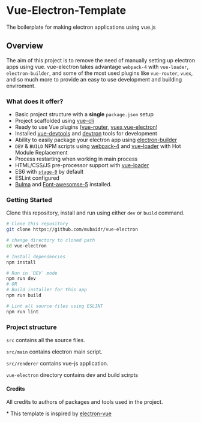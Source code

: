 # Vue-Electron-Template

The boilerplate for making electron applications using vue.js

## Overview

The aim of this project is to remove the need of manually setting up electron apps using vue. vue-electron takes advantage `webpack-4` with `vue-loader`, `electron-builder`, and some of the most used plugins like `vue-router`, `vuex`, and so much more to provide an easy to use development and building enviroment.

### What does it offer?

* Basic project structure with a **single** `package.json` setup
* Project scaffolded using [vue-cli](https://github.com/vuejs/vue-cli)
* Ready to use Vue plugins \([vue-router](https://github.com/vuejs/vue-router), [vuex](https://github.com/vuejs/vuex),[vue-electron](https://github.com/SimulatedGREG/vue-electron)\)
* Installed [vue-devtools](https://github.com/vuejs/vue-devtools) and [devtron](https://github.com/electron/devtron) tools for development
* Ability to easily package your electron app using [electron-builder](https://github.com/electron-userland/electron-builder)
* `DEV` & `BUILD` NPM scripts using [webpack-4](https://github.com/webpack/webpack) and [vue-loader](https://github.com/vuejs/vue-loader) with Hot Module Replacement
* Process restarting when working in main process
* HTML/CSS/JS pre-processor support with [vue-loader](https://github.com/vuejs/vue-loader/)
* ES6 with [`stage-0`](https://babeljs.io/docs/plugins/preset-stage-0/) by default
* ESLint configured
* [Bulma](https://bulma.io) and [Font-awesomse-5](https://fontawesome.com) installed.

### Getting Started

Clone this repository, install and run using either `dev` or `build` command.

```bash
# Clone this repository
git clone https://github.com/mubaidr/vue-electron

# change directory to cloned path
cd vue-electron

# Install dependencies
npm install

# Run in `DEV` mode
npm run dev
# OR
# Build installer for this app
npm run build

# Lint all source files using ESLINT
npm run lint
```

### Project structure

`src` contains all the source files.

`src/main` contains electron main script.

`src/renderer` contains vue-js application.

`vue-electron` directory contains dev and build scirpts

#### Credits

All credits to authors of packages and tools used in the project.

\* This template is inspired by [electron-vue](https://github.com/SimulatedGREG/electron-vue)
